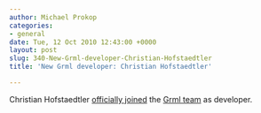```yaml
---
author: Michael Prokop
categories:
- general
date: Tue, 12 Oct 2010 12:43:00 +0000
layout: post
slug: 340-New-Grml-developer-Christian-Hofstaedtler
title: 'New Grml developer: Christian Hofstaedtler'

---
```

Christian Hofstaedtler [officially joined](http://lists.mur.at/pipermail/grml/2010-October/004920.html) the [Grml team](https://grml.org/team/) as developer.